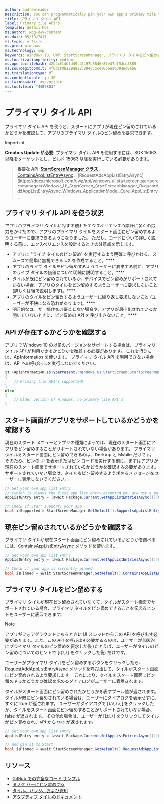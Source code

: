 ```yaml
---
author: andrewleader
Description: You can programmatically pin your own app's primary tile to Start, just like you can pin secondary tiles. And you can check whether it's currently pinned.
title: プライマリ タイル API
label: Primary tile API's
template: detail.hbs
ms.author: wdg-dev-content
ms.date: 05/19/2017
ms.topic: article
ms.prod: windows
ms.technology: uwp
keywords: Windows 10, UWP, StartScreenManager, プライマリ タイルをピン留めする, プライマリ タイル API, タイルのピン留めの確認, ライブ タイル
ms.localizationpriority: medium
ms.openlocfilehash: 42b4c014dfd49c42497b8846e37e37af53cc3885
ms.sourcegitcommit: 4f6dc806229a8226894c55ceb6d6eab391ec8ab6
ms.translationtype: MT
ms.contentlocale: ja-JP
ms.lasthandoff: 09/20/2018
ms.locfileid: "4089803"
---
```

# <a name="primary-tile-apis"></a>プライマリ タイル API
 

プライマリ タイル API を使うと、スタートにアプリが現在ピン留めされているかどうかを確認して、アプリのプライマリ タイルのピン留めを要求できます。

> [!IMPORTANT]
> **Creators Update が必要**: プライマリ タイル API を使用するには、SDK 15063 以降をターゲットとし、ビルド 15063 以降を実行している必要があります。

> **重要な API**: [**StartScreenManager クラス**](https://docs.microsoft.com/uwp/api/windows.ui.startscreen.startscreenmanager)、[ContainsAppListEntryAsync](https://docs.microsoft.com/uwp/api/windows.ui.startscreen.startscreenmanager#Windows_UI_StartScreen_StartScreenManager_ContainsAppListEntryAsync_Windows_ApplicationModel_Core_AppListEntry_)、[RequestAddAppListEntryAsync](https://docs.microsoft.com/uwp/api/windows.ui.startscreen.startscreenmanager#Windows_UI_StartScreen_StartScreenManager_RequestAddAppListEntryAsync_Windows_ApplicationModel_Core_AppListEntry_)


## <a name="when-to-use-primary-tile-apis"></a>プライマリ タイル API を使う状況

アプリのプライマリ タイルに対する優れたエクスペリエンスの設計に多くの労力をかけたので、アプリのプライマリ タイルをスタート画面にピン留めするようユーザーに要求できるようになりました。 ただし、コードについて詳しく説明する前に、エクスペリエンスを設計するときの注意点を示します。

* アプリに "ライブ タイルのピン留め" を実行するよう明確に呼びかける、スムーズで簡単に無視できる UX を作成すること。****
* アプリのライブ タイルをピン留めするようユーザーに要求する前に、アプリのライブ タイルの価値について明確に説明すること。****
* タイルが既にピン留めされているか、デバイスでピン留めがサポートされていない場合、アプリのタイルをピン留めするようユーザーに要求しないこと (詳しくは後で説明します)。****
* アプリのタイルをピン留めするようユーザーに繰り返し要求しないこと (ユーザーが不快になる恐れがあります)。****
* 明示的なユーザー操作を必要としない場合や、アプリが最小化されているか開いていないときに、ピン留めの API を呼び出さないこと。****


## <a name="checking-whether-the-apis-exist"></a>API が存在するかどうかを確認する

アプリで Windows 10 の以前のバージョンをサポートする場合は、プライマリ タイル API が利用できるかどうかを確認する必要があります。 これを行うには、ApiInformation を使います。 プライマリ タイル API を利用できない場合は、API への呼び出しを実行しないでください。

```csharp
if (ApiInformation.IsTypePresent("Windows.UI.StartScreen.StartScreenManager"))
{
    // Primary tile API's supported!
}
else
{
    // Older version of Windows, no primary tile API's
}
```


## <a name="check-if-start-supports-your-app"></a>スタート画面がアプリをサポートしているかどうかを確認する

現在のスタート メニューとアプリの種類によっては、現在のスタート画面にアプリをピン留めすることがサポートされていない場合があります。 プライマリ タイルをスタート画面にピン留めできるのは、Desktop と Mobile だけです。 そのため、ピンの UI を表示またはピン コードを実行する前に、まずはアプリが現在のスタート画面でサポートされているかどうかを確認する必要があります。 サポートされていない場合は、タイルをピン留めするよう求めるメッセージをユーザーに表示しないでください。

```csharp
// Get your own app list entry
// (which is always the first app list entry assuming you are not a multi-app package)
AppListEntry entry = (await Package.Current.GetAppListEntriesAsync())[0];

// Check if Start supports your app
bool isSupported = StartScreenManager.GetDefault().SupportsAppListEntry(entry);
```


## <a name="check-whether-youre-currently-pinned"></a>現在ピン留めされているかどうかを確認する

プライマリ タイルが現在スタート画面にピン留めされているかどうかを調べるには、[ContainsAppListEntryAsync](https://docs.microsoft.com/uwp/api/windows.ui.startscreen.startscreenmanager#Windows_UI_StartScreen_StartScreenManager_ContainsAppListEntryAsync_Windows_ApplicationModel_Core_AppListEntry_) メソッドを使います。

```csharp
// Get your own app list entry
AppListEntry entry = (await Package.Current.GetAppListEntriesAsync())[0];

// Check if your app is currently pinned
bool isPinned = await StartScreenManager.GetDefault().ContainsAppListEntryAsync(entry);
```


##  <a name="pin-your-primary-tile"></a>プライマリ タイルをピン留めする

プライマリ タイルが現在ピン留めされていなくて、タイルがスタート画面でサポートされている場合、プライマリ タイルをピン留めできることを伝えるヒントをユーザーに表示できます。

> [!NOTE]
> アプリがフォアグラウンドにあるときに UI スレッドからこの API を呼び出す必要があります。また、この API を呼び出す必要があるのは、ユーザーが意図的にプライマリ タイルのピン留めを要求した後 (たとえば、ユーザーがタイルのピン留めについてのヒントで [はい] をクリックした後) だけです。

ユーザーがプライマリ タイルをピン留めするボタンをクリックしたら、[RequestAddAppListEntryAsync](https://docs.microsoft.com/uwp/api/windows.ui.startscreen.startscreenmanager#Windows_UI_StartScreen_StartScreenManager_RequestAddAppListEntryAsync_Windows_ApplicationModel_Core_AppListEntry_) メソッドを呼び出して、タイルがスタート画面にピン留めされるよう要求します。 これにより、タイルをスタート画面にピン留めするかどうかの確認を求めるダイアログがユーザーに表示されます。

タイルがスタート画面にピン留めされたかどうかを表すブール値が返されます。 タイルが既にピン留めされている場合は、ユーザーにダイアログを表示せずに、すぐに true が返されます。 ユーザーがダイアログで [いいえ] をクリックしたか、タイルをスタート画面にピン留めすることがサポートされていない場合、false が返されます。 その他の場合は、ユーザーが [はい] をクリックしてタイルがピン留めされ、API から true が返されます。

```csharp
// Get your own app list entry
AppListEntry entry = (await Package.Current.GetAppListEntriesAsync())[0];

// And pin it to Start
bool isPinned = await StartScreenManager.GetDefault().RequestAddAppListEntryAsync(entry);
```


## <a name="resources"></a>リソース

* [GitHub での完全なコード サンプル](https://github.com/WindowsNotifications/quickstart-pin-primary-tile)
* [タスク バーにピン留めする](../pin-to-taskbar.md)
* [タイル、バッジ、および通知](index.md)
* [アダプティブ タイルのドキュメント](create-adaptive-tiles.md)
